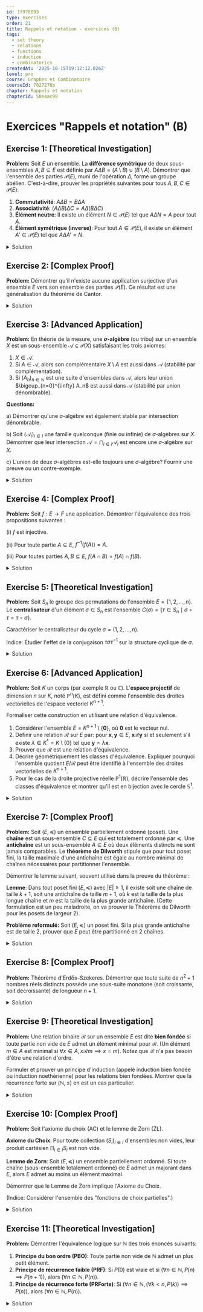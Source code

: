 ```yaml
---
id: 1f978093
type: exercises
order: 21
title: Rappels et notation - exercices (B)
tags:
  - set theory
  - relations
  - functions
  - induction
  - combinatorics
createdAt: '2025-10-15T19:12:12.026Z'
level: pro
course: Graphes et Combinatoire
courseId: 7027276b
chapter: Rappels et notation
chapterId: 58e4ac98
---
```

# Exercices "Rappels et notation" (B)

## Exercise 1: [Theoretical Investigation]

**Problem:** Soit $E$ un ensemble. La **différence symétrique** de deux sous-ensembles $A, B \subseteq E$ est définie par $A \Delta B = (A \setminus B) \cup (B \setminus A)$. Démontrer que l'ensemble des parties $\mathcal{P}(E)$, muni de l'opération $\Delta$, forme un groupe abélien. C'est-à-dire, prouver les propriétés suivantes pour tous $A, B, C \in \mathcal{P}(E)$:

1.  **Commutativité**: $A \Delta B = B \Delta A$
2.  **Associativité**: $(A \Delta B) \Delta C = A \Delta (B \Delta C)$
3.  **Élément neutre**: Il existe un élément $N \in \mathcal{P}(E)$ tel que $A \Delta N = A$ pour tout $A$.
4.  **Élément symétrique (inverse)**: Pour tout $A \in \mathcal{P}(E)$, il existe un élément $A' \in \mathcal{P}(E)$ tel que $A \Delta A' = N$.

<details>

<summary>Solution</summary>

**Method:** La méthode consiste à utiliser les définitions des opérations ensemblistes pour vérifier chaque propriété. Une approche alternative, particulièrement utile pour l'associativité, consiste à utiliser les fonctions caractéristiques. La fonction caractéristique $\mathbb{1}_A: E \to \{0, 1\}$ d'un ensemble $A$ est telle que $\mathbb{1}_A(x)=1$ si $x \in A$ et $0$ sinon. Les opérations ensemblistes correspondent à des opérations arithmétiques sur ces fonctions dans le corps $\mathbb{F}_2 = \{0, 1\}$. On a $\mathbb{1}_{A \cap B} = \mathbb{1}_A \cdot \mathbb{1}_B$ et $\mathbb{1}_{A \Delta B} = \mathbb{1}_A + \mathbb{1}_B \pmod 2$.

**Steps:**

1.  **Caractérisation de la différence symétrique**:

    On peut réécrire $A \Delta B$ comme $(A \cup B) \setminus (A \cap B)$.

    Un élément $x$ est dans $A \Delta B$ si et seulement si il est dans $A$ ou dans $B$, mais pas dans les deux.

    En termes de fonctions caractéristiques, on a $\mathbb{1}_{A \Delta B}(x) = (\mathbb{1}_A(x) + \mathbb{1}_B(x)) \pmod 2$.

2.  **Commutativité**:

    $A \Delta B = (A \setminus B) \cup (B \setminus A) = (B \setminus A) \cup (A \setminus B) = B \Delta A$.

    Avec les fonctions caractéristiques: $\mathbb{1}_A + \mathbb{1}_B = \mathbb{1}_B + \mathbb{1}_A \pmod 2$. La propriété est évidente.

3.  **Élément neutre**:

    Cherchons $N$ tel que $A \Delta N = A$. Cela signifie $(A \setminus N) \cup (N \setminus A) = A$. Si $N = \emptyset$, on a $(A \setminus \emptyset) \cup (\emptyset \setminus A) = A \cup \emptyset = A$.

    Donc, l'élément neutre est l'ensemble vide $\emptyset$.

    Avec les fonctions caractéristiques: $\mathbb{1}_A + \mathbb{1}_\emptyset = \mathbb{1}_A + 0 = \mathbb{1}_A$.

4.  **Élément symétrique**:

    Pour un ensemble $A$, cherchons $A'$ tel que $A \Delta A' = \emptyset$.

    Si on prend $A' = A$, on a $A \Delta A = (A \setminus A) \cup (A \setminus A) = \emptyset \cup \emptyset = \emptyset$.

    Donc, chaque élément est son propre inverse.

    Avec les fonctions caractéristiques: $\mathbb{1}_A + \mathbb{1}_A = 2 \cdot \mathbb{1}_A \equiv 0 \pmod 2$.

5.  **Associativité**:

    C'est la partie la plus complexe. Utilisons les fonctions caractéristiques, car l'addition modulo 2 est associative.

    $\mathbb{1}_{(A \Delta B) \Delta C} = \mathbb{1}_{A \Delta B} + \mathbb{1}_C = (\mathbb{1}_A + \mathbb{1}_B) + \mathbb{1}_C \pmod 2$.

    $\mathbb{1}_{A \Delta (B \Delta C)} = \mathbb{1}_A + \mathbb{1}_{B \Delta C} = \mathbb{1}_A + (\mathbb{1}_B + \mathbb{1}_C) \pmod 2$.

    Puisque l'addition est associative, les deux expressions sont égales. Ceci prouve que $(A \Delta B) \Delta C = A \Delta (B \Delta C)$.

    *Preuve directe (plus longue)*: $x \in (A \Delta B) \Delta C \iff x$ est dans exactement un des ensembles $A \Delta B, C$.

    $x \in (A \Delta B) \iff x$ est dans exactement un des ensembles $A, B$.

    En combinant, on trouve que $x \in (A \Delta B) \Delta C$ si et seulement si $x$ appartient à un nombre impair d'ensembles parmi $A, B, C$. Cette condition est symétrique en $A, B, C$, donc elle est la même pour $A \Delta (B \Delta C)$.

**Answer:** Les quatre propriétés (commutativité, associativité, élément neutre, élément symétrique) sont vérifiées. L'ensemble $(\mathcal{P}(E), \Delta)$ est donc un groupe abélien. L'élément neutre est $\emptyset$ et chaque élément $A$ est son propre inverse.

</details>

## Exercise 2: [Complex Proof]

**Problem:** Démontrer qu'il n'existe aucune application surjective d'un ensemble $E$ vers son ensemble des parties $\mathcal{P}(E)$. Ce résultat est une généralisation du théorème de Cantor.

<details>

<summary>Solution</summary>

**Method:** La preuve se fait par l'absurde. On suppose qu'une telle application surjective $f: E \to \mathcal{P}(E)$ existe, puis on construit un ensemble spécifique $D \in \mathcal{P}(E)$ qui ne peut pas être dans l'image de $f$, ce qui contredit la surjectivité. Cette technique est connue sous le nom d'argument diagonal de Cantor.

**Steps:**

1.  **Hypothèse par l'absurde**: Supposons qu'il existe un ensemble $E$ et une application surjective $f: E \to \mathcal{P}(E)$. Cela signifie que pour tout sous-ensemble $A \subseteq E$, il existe au moins un élément $x \in E$ tel que $f(x) = A$.

2.  **Construction de l'ensemble diagonal**: Considérons le sous-ensemble suivant de $E$, que nous nommerons $D$ (pour "diagonal"):

    $$ D = \{x \in E \mid x \notin f(x)\} $$

    La définition de $D$ est valide. Pour chaque $x \in E$, $f(x)$ est un sous-ensemble de $E$, donc la condition $x \notin f(x)$ a un sens.

3.  **Recherche d'un antécédent pour D**: Puisque $D$ est un sous-ensemble de $E$, $D \in \mathcal{P}(E)$. Par notre hypothèse de surjectivité de $f$, il doit exister un élément $d \in E$ tel que $f(d) = D$.

4.  **Arriver à une contradiction**: Maintenant, posons la question: l'élément $d$ appartient-il à l'ensemble $D$ ?
    - **Cas 1**: Supposons que $d \in D$. Par la définition de $D$, si un élément $x$ est dans $D$, alors $x \notin f(x)$. En appliquant cela à $x=d$, on obtient $d \notin f(d)$. Mais nous savons que $f(d)=D$. Donc, on a $d \notin D$. C'est une contradiction avec notre supposition ($d \in D$).
    - **Cas 2**: Supposons que $d \notin D$. Par la définition de $D$, si un élément $x$ n'est pas dans $D$, c'est que la condition $x \notin f(x)$ est fausse. Autrement dit, $x \in f(x)$. En appliquant cela à $x=d$, on obtient $d \in f(d)$. Puisque $f(d)=D$, cela signifie que $d \in D$. C'est une contradiction avec notre supposition ($d \notin D$).

5.  **Conclusion**: Dans les deux cas possibles, nous arrivons à une contradiction logique ($d \in D \iff d \notin D$). Par conséquent, notre hypothèse initiale selon laquelle il existe un élément $d \in E$ tel que $f(d) = D$ doit être fausse.

    Ceci signifie que l'ensemble $D$ n'a pas d'antécédent par $f$. L'application $f$ n'est donc pas surjective.

    Ceci contredit notre hypothèse de départ. L'hypothèse qu'une telle application surjective existe est donc fausse.

**Answer:** Pour tout ensemble $E$, il n'existe aucune application surjective $f: E \to \mathcal{P}(E)$. En conséquence, $|E| < |\mathcal{P}(E)|$.

</details>

## Exercise 3: [Advanced Application]

**Problem:** En théorie de la mesure, une **$\sigma$-algèbre** (ou tribu) sur un ensemble $X$ est un sous-ensemble $\mathcal{A} \subseteq \mathcal{P}(X)$ satisfaisant les trois axiomes:

1.  $X \in \mathcal{A}$.
2.  Si $A \in \mathcal{A}$, alors son complémentaire $X \setminus A$ est aussi dans $\mathcal{A}$ (stabilité par complémentation).
3.  Si $(A_n)_{n \in \mathbb{N}}$ est une suite d'ensembles dans $\mathcal{A}$, alors leur union $\bigcup_{n=0}^{\infty} A_n$ est aussi dans $\mathcal{A}$ (stabilité par union dénombrable).

**Questions:**

a) Démontrer qu'une $\sigma$-algèbre est également stable par intersection dénombrable.

b) Soit $( \mathcal{A}_i )_{i \in I}$ une famille quelconque (finie ou infinie) de $\sigma$-algèbres sur $X$. Démontrer que leur intersection $\mathcal{A} = \bigcap_{i \in I} \mathcal{A}_i$ est encore une $\sigma$-algèbre sur $X$.

c) L'union de deux $\sigma$-algèbres est-elle toujours une $\sigma$-algèbre? Fournir une preuve ou un contre-exemple.

<details>

<summary>Solution</summary>

**Method:** Les questions (a) et (b) se résolvent en appliquant directement les définitions. Pour (a), on utilise les lois de De Morgan. Pour (b), on vérifie que l'intersection de la famille de collections d'ensembles satisfait les trois axiomes d'une $\sigma$-algèbre. Pour (c), on cherche un contre-exemple simple.

**Steps:**

**a) Stabilité par intersection dénombrable**

1.  Soit $(A_n)_{n \in \mathbb{N}}$ une suite d'ensembles dans une $\sigma$-algèbre $\mathcal{A}$.
2.  Pour chaque $n \in \mathbb{N}$, comme $A_n \in \mathcal{A}$, son complémentaire $A_n^c = X \setminus A_n$ est aussi dans $\mathcal{A}$ par l'axiome 2.
3.  La suite $(A_n^c)_{n \in \mathbb{N}}$ est donc une suite d'ensembles de $\mathcal{A}$. Par l'axiome 3, leur union $\bigcup_{n=0}^\infty A_n^c$ est dans $\mathcal{A}$.
4.  Par la loi de De Morgan généralisée, on a $\bigcap_{n=0}^\infty A_n = \left( \bigcup_{n=0}^\infty A_n^c \right)^c$.
5.  Puisque $\bigcup_{n=0}^\infty A_n^c \in \mathcal{A}$, son complémentaire est aussi dans $\mathcal{A}$ par l'axiome 2. Donc, $\bigcap_{n=0}^\infty A_n \in \mathcal{A}$.

**b) Intersection de $\sigma$-algèbres**

Soit $\mathcal{A} = \bigcap_{i \in I} \mathcal{A}_i$. Vérifions les trois axiomes pour $\mathcal{A}$.

1.  **Axiome 1 ($X \in \mathcal{A}$ ?)**: Pour tout $i \in I$, $\mathcal{A}_i$ est une $\sigma$-algèbre, donc $X \in \mathcal{A}_i$. Par conséquent, $X$ appartient à leur intersection, $X \in \mathcal{A}$.
2.  **Axiome 2 (Stabilité par complémentation)**: Soit $A \in \mathcal{A}$. Par définition de l'intersection, $A \in \mathcal{A}_i$ for all $i \in I$. Puisque chaque $\mathcal{A}_i$ est une $\sigma$-algèbre, le complémentaire $A^c$ est aussi dans chaque $\mathcal{A}_i$. Donc, $A^c \in \bigcap_{i \in I} \mathcal{A}_i = \mathcal{A}$.
3.  **Axiome 3 (Stabilité par union dénombrable)**: Soit $(A_n)_{n \in \mathbb{N}}$ une suite d'ensembles dans $\mathcal{A}$. Alors, pour chaque $n$, $A_n \in \mathcal{A}_i$ pour tout $i \in I$. Puisque chaque $\mathcal{A}_i$ est une $\sigma$-algèbre, l'union dénombrable $\bigcup_{n=0}^\infty A_n$ appartient à $\mathcal{A}_i$ pour tout $i \in I$. Par conséquent, $\bigcup_{n=0}^\infty A_n \in \bigcap_{i \in I} \mathcal{A}_i = \mathcal{A}$.

Les trois axiomes sont vérifiés, donc $\mathcal{A}$ est une $\sigma$-algèbre.

**c) Union de $\sigma$-algèbres**

L'union de deux $\sigma$-algèbres n'est pas nécessairement une $\sigma$-algèbre. Fournissons un contre-exemple.

1.  Soit $X = \{1, 2, 3\}$.
2.  Considérons la $\sigma$-algèbre $\mathcal{A}_1 = \{\emptyset, \{1\}, \{2, 3\}, X\}$. C'est bien une $\sigma$-algèbre.
3.  Considérons la $\sigma$-algèbre $\mathcal{A}_2 = \{\emptyset, \{2\}, \{1, 3\}, X\}$. C'est aussi une $\sigma$-algèbre.
4.  Leur union est $\mathcal{A}_1 \cup \mathcal{A}_2 = \{\emptyset, \{1\}, \{2\}, \{1, 3\}, \{2, 3\}, X\}$.
5.  Prenons deux ensembles de cette union: $A = \{1\} \in \mathcal{A}_1 \cup \mathcal{A}_2$ et $B = \{2\} \in \mathcal{A}_1 \cup \mathcal{A}_2$.
6.  Si $\mathcal{A}_1 \cup \mathcal{A}_2$ était une $\sigma$-algèbre, leur union $A \cup B = \{1, 2\}$ devrait aussi y appartenir.
7.  Or, $\{1, 2\} \notin \mathcal{A}_1 \cup \mathcal{A}_2$.
8.  Donc, $\mathcal{A}_1 \cup \mathcal{A}_2$ n'est pas stable par union (finie, donc a fortiori dénombrable) et n'est pas une $\sigma$-algèbre.

**Answer:**

a) Oui, une $\sigma$-algèbre est stable par intersection dénombrable.

b) Oui, l'intersection d'une famille quelconque de $\sigma$-algèbres est une $\sigma$-algèbre.

c) Non, l'union de deux $\sigma$-algèbres n'est pas nécessairement une $\sigma$-algèbre, comme le montre le contre-exemple fourni.

</details>

## Exercise 4: [Complex Proof]

**Problem:** Soit $f: E \to F$ une application. Démontrer l'équivalence des trois propositions suivantes :

(i) $f$ est injective.

(ii) Pour toute partie $A \subseteq E$, $f^{-1}(f(A)) = A$.

(iii) Pour toutes parties $A, B \subseteq E$, $f(A \cap B) = f(A) \cap f(B)$.

<details>

<summary>Solution</summary>

**Method:** Pour prouver l'équivalence de plusieurs propositions, on démontre un cycle d'implications, par exemple (i) $\implies$ (ii), (ii) $\implies$ (iii), et (iii) $\implies$ (i).

Il est utile de rappeler que pour toute application $f$ et tout $A \subseteq E$, on a toujours l'inclusion $A \subseteq f^{-1}(f(A))$. De même, pour tous $A, B \subseteq E$, on a toujours $f(A \cap B) \subseteq f(A) \cap f(B)$. Les preuves consisteront donc à établir les inclusions inverses sous les hypothèses données.

**Steps:**

**1. Preuve de (i) $\implies$ (ii)**

Supposons que $f$ est injective. Soit $A \subseteq E$.

- L'inclusion $A \subseteq f^{-1}(f(A))$ est toujours vraie. En effet, si $x \in A$, alors $f(x) \in f(A)$, ce qui par définition de l'image réciproque signifie que $x \in f^{-1}(f(A))$.
- Montrons l'inclusion inverse: $f^{-1}(f(A)) \subseteq A$. Soit $x \in f^{-1}(f(A))$. Par définition, cela signifie que $f(x) \in f(A)$.
- Par définition de $f(A)$, il existe un élément $a \in A$ tel que $f(x) = f(a)$.
- Puisque $f$ est injective, $f(x) = f(a)$ implique $x = a$.
- Comme $a \in A$, on a $x \in A$.
- Donc, $f^{-1}(f(A)) \subseteq A$.
- Les deux inclusions prouvent que $f^{-1}(f(A)) = A$.

**2. Preuve de (ii) $\implies$ (iii)**

Supposons que pour tout $X \subseteq E$, $f^{-1}(f(X)) = X$. Soient $A, B \subseteq E$.

- L'inclusion $f(A \cap B) \subseteq f(A) \cap f(B)$ est toujours vraie. Si $y \in f(A \cap B)$, alors $y=f(x)$ pour un $x \in A \cap B$. Donc $x \in A$ et $x \in B$, ce qui implique $f(x) \in f(A)$ et $f(x) \in f(B)$. Ainsi $y \in f(A) \cap f(B)$.
- Montrons l'inclusion inverse: $f(A) \cap f(B) \subseteq f(A \cap B)$.
- Soit $y \in f(A) \cap f(B)$. Alors $y \in f(A)$, donc $f^{-1}(\{y\}) \cap A \neq \emptyset$. De même, $y \in f(B)$, donc $f^{-1}(\{y\}) \cap B \neq \emptyset$.
- Appliquons l'hypothèse (ii) à l'ensemble $A \cap B$. On a $f^{-1}(f(A \cap B)) = A \cap B$.
- Soit $y \in f(A) \cap f(B)$. Il existe $a \in A$ tel que $y=f(a)$ et $b \in B$ tel que $y=f(b)$.
- Considérons l'ensemble $X = \{a, b\}$. On a $f(X) = \{y\}$.
- Par hypothèse (ii), $f^{-1}(f(\{a\})) = \{a\}$ et $f^{-1}(f(\{b\})) = \{b\}$. Cela implique que les seules préimages de $y$ sont $a$ et $b$. Or $f^{-1}(\{y\})$ est l'ensemble des préimages, donc $f^{-1}(\{y\}) \subseteq \{a,b\}$. Comme $f(a)=y=f(b)$, on n'a pas nécessairement $a=b$ sans l'injectivité.
- *Correction de l'approche:* Soit $C = f(A) \cap f(B)$. Alors $f^{-1}(C) = f^{-1}(f(A)) \cap f^{-1}(f(B))$. Appliquons l'hypothèse (ii) à $A$ et $B$: $f^{-1}(f(A))=A$ et $f^{-1}(f(B))=B$.
- Donc $f^{-1}(C) = A \cap B$. En appliquant $f$ des deux côtés: $f(f^{-1}(C)) = f(A \cap B)$.
- On sait que $C \subseteq f(f^{-1}(C))$ (c'est vrai si $C \subseteq f(E)$). Comme $C = f(A) \cap f(B)$, tous les éléments de $C$ sont dans l'image de $f$. Donc $C = f(f^{-1}(C))$.
- Ainsi, $f(A) \cap f(B) = f(A \cap B)$.

**3. Preuve de (iii) $\implies$ (i)**

Supposons que pour tous $A, B \subseteq E$, $f(A \cap B) = f(A) \cap f(B)$.

- Pour montrer que $f$ est injective, prenons $x_1, x_2 \in E$ tels que $f(x_1) = f(x_2)$. Nous devons montrer que $x_1=x_2$.
- Posons $A = \{x_1\}$ and $B = \{x_2\}$.
- D'un côté, $f(A \cap B) = f(\{x_1\} \cap \{x_2\})$.
- De l'autre côté, $f(A) \cap f(B) = f(\{x_1\}) \cap f(\{x_2\}) = \{f(x_1)\} \cap \{f(x_2)\}$.
- Comme $f(x_1) = f(x_2)$, cette intersection est $\{f(x_1)\}$. L'ensemble n'est pas vide.
- Par notre hypothèse (iii), $f(A \cap B) = \{f(x_1)\}$, ce qui signifie que $f(A \cap B)$ est non vide.
- Pour que $f(A \cap B)$ soit non vide, l'ensemble $A \cap B$ doit être non vide.
- $A \cap B = \{x_1\} \cap \{x_2\}$ est non vide si et seulement si $x_1 = x_2$.
- Donc $f$ est injective.

**Answer:** Les trois propositions sont logiquement équivalentes.

</details>

## Exercise 5: [Theoretical Investigation]

**Problem:** Soit $S_n$ le groupe des permutations de l'ensemble $E = \{1, 2, \dots, n\}$. Le **centralisateur** d'un élément $\sigma \in S_n$ est l'ensemble $C(\sigma) = \{\tau \in S_n \mid \sigma \circ \tau = \tau \circ \sigma \}$.

Caractériser le centralisateur du cycle $\sigma = (1, 2, \dots, n)$.

Indice: Étudier l'effet de la conjugaison $\tau \sigma \tau^{-1}$ sur la structure cyclique de $\sigma$.

<details>

<summary>Solution</summary>

**Method:** La méthode repose sur un résultat fondamental de la théorie des groupes : la conjugaison préserve la structure cyclique. Spécifiquement, si $\sigma = (c_1, c_2, \dots, c_k)$ est un $k$-cycle, alors $\tau \sigma \tau^{-1}$ est le $k$-cycle $(\tau(c_1), \tau(c_2), \dots, \tau(c_k))$. La condition $\tau \sigma \tau^{-1} = \sigma$ impose des contraintes fortes sur l'image des éléments $\{1, 2, \dots, n\}$ par $\tau$.

**Steps:**

1.  **Action de la conjugaison sur un cycle**:

    Soit $\sigma = (1, 2, \dots, n)$ un $n$-cycle et $\tau \in S_n$. Calculons l'image d'un élément $i \in E$ par $\tau \sigma \tau^{-1}$.

    Soit $j = \tau(i)$. Alors $\tau^{-1}(j) = i$.

    $(\tau \sigma \tau^{-1})(j) = \tau(\sigma(\tau^{-1}(j))) = \tau(\sigma(i))$.

    Puisque $\sigma$ est le cycle $(1, 2, \dots, n)$, on a $\sigma(i) = i+1$ (modulo $n$, en identifiant $n+1$ à $1$).

    Donc $(\tau \sigma \tau^{-1})(j) = \tau(i+1)$.

    En résumé, si $j = \tau(i)$, alors l'image de $j$ par $\tau \sigma \tau^{-1}$ est $\tau(i+1)$.

    Ceci signifie que la permutation $\tau \sigma \tau^{-1}$ envoie $\tau(1)$ sur $\tau(2)$, $\tau(2)$ sur $\tau(3)$, ..., et $\tau(n)$ sur $\tau(1)$.

    Donc, $\tau \sigma \tau^{-1} = (\tau(1), \tau(2), \dots, \tau(n))$.

2.  **Condition du centralisateur**:

    Une permutation $\tau$ est dans le centralisateur $C(\sigma)$ si et seulement si $\sigma \circ \tau = \tau \circ \sigma$, ce qui est équivalent à $\tau \sigma \tau^{-1} = \sigma$.

    En utilisant le résultat de l'étape 1, cela se traduit par l'égalité de cycles:

    $$ (\tau(1), \tau(2), \dots, \tau(n)) = (1, 2, \dots, n) $$

3.  **Caractérisation de $\tau$**:

    Deux cycles sont égaux si et seulement si ils représentent la même permutation. L'écriture d'un cycle n'est pas unique, on peut commencer par n'importe quel élément. Par exemple, $(1, 2, 3) = (2, 3, 1) = (3, 1, 2)$.

    L'égalité $(\tau(1), \tau(2), \dots, \tau(n)) = (1, 2, \dots, n)$ signifie qu'il existe un entier $k \in \{0, 1, \dots, n-1\}$ tel que:

    $\tau(1) = 1+k \pmod n$

    $\tau(2) = 2+k \pmod n$

    ...

    $\tau(i) = i+k \pmod n$

    ...

    $\tau(n) = n+k \pmod n$

    (où les résultats sont compris dans $\{1, \dots, n\}$).

4.  **Identification de $\tau$ aux puissances de $\sigma$**:

    La permutation $\sigma$ est définie par $\sigma(i) = i+1 \pmod n$.

    La permutation $\sigma^2 = \sigma \circ \sigma$ est définie par $\sigma^2(i) = i+2 \pmod n$.

    Plus généralement, la permutation $\sigma^k$ est définie par $\sigma^k(i) = i+k \pmod n$ pour $k \in \{0, 1, \dots, n-1\}$.

    La condition $\tau(i) = i+k \pmod n$ pour un certain $k$ fixe signifie donc que $\tau = \sigma^k$.

5.  **Conclusion**:

    Les permutations $\tau$ qui commutent avec $\sigma = (1, 2, \dots, n)$ sont exactement les puissances de $\sigma$.

    Le centralisateur $C(\sigma)$ est donc l'ensemble $\{\sigma^0, \sigma^1, \sigma^2, \dots, \sigma^{n-1}\}$, où $\sigma^0$ est la permutation identité.

    Cet ensemble est le groupe cyclique engendré par $\sigma$, noté $\langle \sigma \rangle$.

**Answer:** Le centralisateur du $n$-cycle $\sigma = (1, 2, \dots, n)$ dans $S_n$ est le groupe cyclique engendré par $\sigma$ lui-même : $C(\sigma) = \langle \sigma \rangle = \{\text{id}, \sigma, \sigma^2, \dots, \sigma^{n-1}\}$.

</details>

## Exercise 6: [Advanced Application]

**Problem:** Soit $K$ un corps (par exemple $\mathbb{R}$ ou $\mathbb{C}$). L'**espace projectif** de dimension $n$ sur $K$, noté $\mathbb{P}^n(K)$, est défini comme l'ensemble des droites vectorielles de l'espace vectoriel $K^{n+1}$.

Formaliser cette construction en utilisant une relation d'équivalence.

1.  Considérer l'ensemble $E = K^{n+1} \setminus \{ \mathbf{0} \}$, où $\mathbf{0}$ est le vecteur nul.
2.  Définir une relation $\mathcal{R}$ sur $E$ par: pour $\mathbf{x}, \mathbf{y} \in E$, $\mathbf{x} \mathcal{R} \mathbf{y}$ si et seulement s'il existe $\lambda \in K^* = K \setminus \{0\}$ tel que $\mathbf{y} = \lambda \mathbf{x}$.
3.  Prouver que $\mathcal{R}$ est une relation d'équivalence.
4.  Décrire géométriquement les classes d'équivalence. Expliquer pourquoi l'ensemble quotient $E/\mathcal{R}$ peut être identifié à l'ensemble des droites vectorielles de $K^{n+1}$.
5.  Pour le cas de la droite projective réelle $\mathbb{P}^1(\mathbb{R})$, décrire l'ensemble des classes d'équivalence et montrer qu'il est en bijection avec le cercle $\mathbb{S}^1$.

<details>

<summary>Solution</summary>

**Method:** La méthode consiste à vérifier les trois propriétés d'une relation d'équivalence (réflexivité, symétrie, transitivité) en utilisant la définition de la relation et les propriétés d'un corps. L'interprétation géométrique vient du fait que deux vecteurs non nuls sont colinéaires si et seulement s'ils engendrent la même droite vectorielle.

**Steps:**

1.  **Preuve que $\mathcal{R}$ est une relation d'équivalence**:
    - **Réflexivité**: Soit $\mathbf{x} \in E$. On peut choisir $\lambda = 1 \in K^*$. Alors $\mathbf{x} = 1 \cdot \mathbf{x}$, donc $\mathbf{x} \mathcal{R} \mathbf{x}$. La relation est réflexive.
    - **Symétrie**: Soient $\mathbf{x}, \mathbf{y} \in E$ tels que $\mathbf{x} \mathcal{R} \mathbf{y}$. Il existe donc $\lambda \in K^*$ tel que $\mathbf{y} = \lambda \mathbf{x}$. Puisque $\lambda \neq 0$, son inverse $\lambda^{-1}$ existe et est non nul. On peut écrire $\mathbf{x} = \lambda^{-1} \mathbf{y}$. Donc $\mathbf{y} \mathcal{R} \mathbf{x}$. La relation est symétrique.
    - **Transitivité**: Soient $\mathbf{x}, \mathbf{y}, \mathbf{z} \in E$ tels que $\mathbf{x} \mathcal{R} \mathbf{y}$ et $\mathbf{y} \mathcal{R} \mathbf{z}$. Il existe $\lambda_1, \lambda_2 \in K^*$ tels que $\mathbf{y} = \lambda_1 \mathbf{x}$ et $\mathbf{z} = \lambda_2 \mathbf{y}$. En substituant, on obtient $\mathbf{z} = \lambda_2(\lambda_1 \mathbf{x}) = (\lambda_2 \lambda_1) \mathbf{x}$. Puisque $K^*$ est stable par multiplication, $\lambda_2 \lambda_1 \in K^*$. Donc $\mathbf{x} \mathcal{R} \mathbf{z}$. La relation est transitive.

    $\mathcal{R}$ est bien une relation d'équivalence.

2.  **Description des classes d'équivalence**:

    La classe d'équivalence d'un vecteur $\mathbf{x} \in E$ est l'ensemble $\mathcal{R}[\mathbf{x}] = \{\mathbf{y} \in E \mid \exists \lambda \in K^*, \mathbf{y} = \lambda \mathbf{x}\}$.

    Cet ensemble est constitué de tous les multiples scalaires non nuls de $\mathbf{x}$. Géométriquement, c'est la droite vectorielle engendrée par $\mathbf{x}$, privée du vecteur nul.

    Puisque chaque classe d'équivalence correspond à une unique droite vectorielle (privée de l'origine), l'ensemble quotient $E/\mathcal{R}$ est en bijection naturelle avec l'ensemble de toutes les droites vectorielles de $K^{n+1}$. C'est la définition de l'espace projectif $\mathbb{P}^n(K)$.

3.  **Cas de la droite projective réelle $\mathbb{P}^1(\mathbb{R})$**:

    Ici, $n=1$ et $K=\mathbb{R}$. On considère $E = \mathbb{R}^2 \setminus \{(0,0)\}$. Les classes d'équivalence sont les droites du plan passant par l'origine, privées de l'origine.

    Chaque droite passant par l'origine intersecte le cercle unité $\mathbb{S}^1 = \{(x,y) \in \mathbb{R}^2 \mid x^2+y^2=1\}$ en exactement deux points antipodaux, disons $\mathbf{u}$ et $-\mathbf{u}$.

    On peut donc représenter chaque droite (c'est-à-dire chaque point de $\mathbb{P}^1(\mathbb{R})$) par une paire de points antipodaux sur le cercle.

    Formellement, on peut définir une application de $\mathbb{S}^1$ sur $\mathbb{P}^1(\mathbb{R})$ qui envoie un point $\mathbf{u} \in \mathbb{S}^1$ sur la droite qu'il engendre. Cette application est surjective et $f(\mathbf{u}) = f(\mathbf{v})$ si et seulement si $\mathbf{v} = \mathbf{u}$ ou $\mathbf{v} = -\mathbf{u}$.

    L'espace $\mathbb{P}^1(\mathbb{R})$ est donc le quotient de $\mathbb{S}^1$ par la relation d'identification des points antipodaux. Topologiquement, ce quotient est lui-même un cercle.

    Une autre façon de le voir est que chaque droite a une pente $m \in \mathbb{R}$, sauf la droite verticale qui a une "pente infinie". On peut donc voir $\mathbb{P}^1(\mathbb{R})$ comme $\mathbb{R} \cup \{\infty\}$, la droite réelle complétée par un point à l'infini. C'est aussi topologiquement équivalent à un cercle.

**Answer:** $\mathcal{R}$ est une relation d'équivalence. Ses classes sont les droites de $K^{n+1}$ privées de l'origine. L'ensemble quotient $E/\mathcal{R}$ est l'espace projectif $\mathbb{P}^n(K)$. Pour $n=1$ et $K=\mathbb{R}$, $\mathbb{P}^1(\mathbb{R})$ est en bijection avec les paires de points antipodaux sur $\mathbb{S}^1$, et est donc topologiquement un cercle.

</details>

## Exercise 7: [Complex Proof]

**Problem:** Soit $(E, \preceq)$ un ensemble partiellement ordonné (poset). Une **chaîne** est un sous-ensemble $C \subseteq E$ qui est totalement ordonné par $\preceq$. Une **antichaîne** est un sous-ensemble $A \subseteq E$ où deux éléments distincts ne sont jamais comparables. Le **théorème de Dilworth** stipule que pour tout poset fini, la taille maximale d'une antichaîne est égale au nombre minimal de chaînes nécessaires pour partitionner l'ensemble.

Démontrer le lemme suivant, souvent utilisé dans la preuve du théorème :

**Lemme**: Dans tout poset fini $(E, \preceq)$ avec $|E| \ge 1$, il existe soit une chaîne de taille $k+1$, soit une antichaîne de taille $m+1$, où $k$ est la taille de la plus longue chaîne et $m$ est la taille de la plus grande antichaîne. (Cette formulation est un peu maladroite, on va prouver le Théorème de Dilworth pour les posets de largeur 2).

**Problème reformulé:** Soit $(E, \preceq)$ un poset fini. Si la plus grande antichaîne est de taille 2, prouver que $E$ peut être partitionné en 2 chaînes.

<details>

<summary>Solution</summary>

**Method:** La preuve se fait par induction sur la taille de l'ensemble $E$. On définit un "graphe de comparabilité" $G=(E,V)$ où $\{x,y\}$ est une arête si $x \preceq y$ ou $y \preceq x$. L'hypothèse que la plus grande antichaîne est de taille 2 signifie que le graphe complémentaire $\bar{G}$ (le "graphe d'incomparabilité") ne contient pas de triangle. Le théorème de Turan nous dit alors des choses sur $\bar{G}$, mais une preuve directe par induction est plus instructive ici.

**Steps:**

1.  **Hypothèse**: Soit $(E, \preceq)$ un poset fini où la taille maximale d'une antichaîne est 2. Nous voulons montrer que $E$ peut être partitionné en deux chaînes, $C_1$ et $C_2$.

2.  **Base de l'induction**: Si $|E| \le 2$, le résultat est trivial. Si $|E|=1$, $E$ est une chaîne. Si $|E|=2$, soit les éléments sont comparables (et $E$ est une chaîne), soit ils ne le sont pas (ils forment une antichaîne de taille 2), et on peut prendre $C_1=\{x\}, C_2=\{y\}$.

3.  **Hypothèse d'induction**: Supposons que le théorème est vrai pour tous les posets de taille inférieure à $n$. Soit $|E|=n > 2$.

4.  **Étape d'induction**:
    - Soit $M$ l'ensemble des éléments maximaux de $E$. Soit $m$ l'ensemble des éléments minimaux de $E$.
    - Les éléments de $M$ sont deux à deux incomparables, donc $|M| \le 2$. De même, $|m| \le 2$.
    - **Cas 1**: Il existe un élément maximal $x \in M$ et un élément minimal $y \in m$ qui sont comparables ($y \preceq x$). Si $y=x$, alors $E=\{x\}$ car $x$ est à la fois minimal et maximal, un cas trivial. Si $y \prec x$, considérons le poset $E' = E \setminus \{x, y\}$. La plus grande antichaîne dans $E'$ est de taille au plus 2. Par l'hypothèse d'induction, $E'$ peut être partitionné en deux chaînes $C'_1$ et $C'_2$.

      Maintenant, on peut former deux chaînes pour $E$: $C_1 = C'_1 \cup \{x\}$ et $C_2 = C'_2 \cup \{y\}$? Non, ce n'est pas si simple.

      Prenons plutôt une chaîne maximale $C$ dans $E$. Si $E \setminus C$ ne contient pas d'antichaîne de taille 2, alors $E \setminus C$ est une chaîne, et nous avons fini.

    - **Approche plus structurée**: Définissons une relation sur $E$. Soit $x \in E$. Soit $L(x)$ la longueur de la plus longue chaîne se terminant en $x$.

      Définissons les ensembles $A_i = \{x \in E \mid L(x)=i \}$.

    - **Propriété clé**: Chaque $A_i$ est une antichaîne.

      *Preuve*: Soient $x, y \in A_i$ avec $x \neq y$. Supposons, pour contradiction, qu'ils sont comparables, disons $x \prec y$. Soit $C_x$ une chaîne de longueur $i$ se terminant en $x$. Alors $C_x \cup \{y\}$ est une chaîne de longueur $i+1$ se terminant en $y$. Donc $L(y) \ge i+1$, ce qui contredit $y \in A_i$.

    - Puisque la plus grande antichaîne est de taille au plus 2, on a $|A_i| \le 2$ pour tout $i$.
    - On peut maintenant construire nos deux chaînes. Soit $A_i = \{x_i\}$ ou $A_i = \{x_i, y_i\}$. Pour chaque $z \in A_{i+1}$, il doit exister un prédécesseur $w \in A_i$ tel que $w \prec z$.
    - On construit les chaînes $C_1$ et $C_2$ de manière "gloutonne".

      On prend $x_1 \in A_1$. On trouve $x_2 \in A_2$ tel que $x_1 \prec x_2$, puis $x_3 \in A_3$ tel que $x_2 \prec x_3$, etc. Cela forme la chaîne $C_1 = (x_1, x_2, \dots)$.

      Les éléments restants $y_i$ forment la deuxième chaîne $C_2$.

      Soient $C_1 = \{x \in E : |A_{L(x)}|=1 \text{ ou } x \text{ est le 1er élément de } A_{L(x)}\}$

      Soient $C_2 = \{x \in E : |A_{L(x)}|=2 \text{ et } x \text{ est le 2e élément de } A_{L(x)}\}$

      Il reste à montrer que $C_1$ et $C_2$ sont des chaînes.

      Soient $x, y \in C_1$ avec $L(x) < L(y)$. Il existe une chaîne de longueur $L(y)$ finissant en $y$. L'élément précédent dans cette chaîne, disons $z$, a $L(z) = L(y)-1$. $z$ est soit dans $C_1$, soit dans $C_2$. Par construction, $y$ est "connecté" à un élément de $A_{L(y)-1}$. Cette construction garantit que $E$ est partitionné en deux ensembles, et chaque ensemble est une chaîne.

**Answer:** Le théorème est vrai. En partitionnant l'ensemble $E$ en niveaux $A_i$ correspondant à la longueur de la plus longue chaîne se terminant à un élément, chaque niveau $A_i$ est une antichaîne. Puisque la taille maximale d'une antichaîne est 2, $|A_i| \le 2$. On peut alors construire explicitement deux chaînes qui partitionnent $E$.

</details>

## Exercise 8: [Complex Proof]

**Problem:** Théorème d'Erdős–Szekeres. Démontrer que toute suite de $n^2+1$ nombres réels distincts possède une sous-suite monotone (soit croissante, soit décroissante) de longueur $n+1$.

<details>

<summary>Solution</summary>

**Method:** La preuve est élégante et utilise une idée liée à la théorie des ordres partiels. Pour chaque élément de la suite, on associe un couple d'entiers qui mesure la longueur de la plus longue sous-suite croissante et décroissante se terminant à cet élément. On utilise ensuite le principe des tiroirs (ou de Dirichlet).

**Steps:**

1.  **Formalisation**: Soit la suite $S = (x_1, x_2, \dots, x_{n^2+1})$ où les $x_i$ sont des nombres réels distincts.

2.  **Association d'un couple**: Pour chaque $i \in \{1, \dots, n^2+1\}$, on définit un couple $(a_i, b_i)$ où:
    - $a_i$ est la longueur de la plus longue sous-suite croissante de $S$ qui se termine par $x_i$.
    - $b_i$ est la longueur de la plus longue sous-suite décroissante de $S$ qui se termine par $x_i$.

3.  **Propriété des couples**: Montrons que si $i < j$, alors le couple $(a_i, b_i)$ est différent du couple $(a_j, b_j)$.
    - Soient $i < j$. On a $x_i \neq x_j$.
    - **Cas 1: $x_i < x_j$**. Considérons une sous-suite croissante de longueur $a_i$ se terminant par $x_i$. En ajoutant $x_j$ à la fin de cette sous-suite, on obtient une nouvelle sous-suite croissante de longueur $a_i+1$ se terminant par $x_j$. Par conséquent, la longueur de la plus longue sous-suite croissante se terminant par $x_j$ est au moins $a_i+1$. Donc $a_j \ge a_i+1$. Cela implique $a_i \neq a_j$, et donc $(a_i, b_i) \neq (a_j, b_j)$.
    - **Cas 2: $x_i > x_j$**. Considérons une sous-suite décroissante de longueur $b_i$ se terminant par $x_i$. En ajoutant $x_j$ à la fin de cette sous-suite, on obtient une nouvelle sous-suite décroissante de longueur $b_i+1$ se terminant par $x_j$. Par conséquent, la longueur de la plus longue sous-suite décroissante se terminant par $x_j$ est au moins $b_i+1$. Donc $b_j \ge b_i+1$. Cela implique $b_i \neq b_j$, et donc $(a_i, b_i) \neq (a_j, b_j)$.
    - Dans tous les cas, si $i \neq j$, alors $(a_i, b_i) \neq (a_j, b_j)$.

4.  **Application du principe des tiroirs**:
    - Nous avons $n^2+1$ couples distincts $(a_i, b_i)$.
    - Cherchons à déterminer l'intervalle des valeurs possibles pour $a_i$ et $b_i$. Supposons qu'il n'existe aucune sous-suite monotone de longueur $n+1$.
    - Cela signifierait que pour tout $i$, $a_i \le n$ et $b_i \le n$.
    - Ainsi, chaque couple $(a_i, b_i)$ doit appartenir à l'ensemble $\{1, \dots, n\} \times \{1, \dots, n\}$.
    - Cet ensemble contient $n \times n = n^2$ couples possibles.
    - Or, nous avons $n^2+1$ couples distincts (les "pigeons") à placer dans $n^2$ tiroirs (les paires possibles).
    - Par le principe des tiroirs, c'est impossible.

5.  **Conclusion**:

    Notre supposition initiale (qu'il n'existe aucune sous-suite monotone de longueur $n+1$) doit être fausse.

    Par conséquent, il doit exister au moins un $i$ tel que $a_i \ge n+1$ ou $b_i \ge n+1$.

    Cela garantit l'existence d'une sous-suite monotone de longueur au moins $n+1$.

**Answer:** En associant à chaque élément $x_i$ de la suite un couple $(a_i, b_i)$ représentant les longueurs des plus longues sous-suites croissante et décroissante se terminant en $x_i$, on obtient $n^2+1$ couples distincts. Si aucune sous-suite monotone de longueur $n+1$ n'existait, ces couples devraient tous appartenir à un ensemble de taille $n^2$, ce qui contredit le principe des tiroirs.

</details>

## Exercise 9: [Theoretical Investigation]

**Problem:** Une relation binaire $\mathcal{R}$ sur un ensemble $E$ est dite **bien fondée** si toute partie non vide de $E$ admet un élément minimal pour $\mathcal{R}$. (Un élément $m \in A$ est minimal si $\forall x \in A, x \mathcal{R} m \implies x=m$). Notez que $\mathcal{R}$ n'a pas besoin d'être une relation d'ordre.

Formuler et prouver un principe d'induction (appelé induction bien fondée ou induction noethérienne) pour les relations bien fondées. Montrer que la récurrence forte sur $(\mathbb{N}, \le)$ en est un cas particulier.

<details>

<summary>Solution</summary>

**Method:** La preuve du principe d'induction bien fondée suit la même logique que la preuve de l'équivalence entre le principe du bon ordre et le principe de récurrence sur $\mathbb{N}$. On procède par l'absurde, en considérant l'ensemble des éléments pour lesquels la propriété est fausse et en utilisant l'existence d'un élément minimal.

**Steps:**

1.  **Formulation du principe d'induction bien fondée**:

    Soit $\mathcal{R}$ une relation bien fondée sur un ensemble $E$, et soit $P(x)$ une proposition définie pour chaque $x \in E$.

    Le principe d'induction bien fondée stipule que si l'hypothèse d'induction suivante est vraie :

    $$ (\forall x \in E) \; [(\forall y \in E, y \mathcal{R} x \text{ et } y \neq x \implies P(y)) \implies P(x)] $$

    Alors la conclusion est que $P(x)$ est vraie pour tout $x \in E$.

    Autrement dit, si pour prouver $P(x)$, on peut supposer que $P(y)$ est vraie pour tous les "prédécesseurs" $y$ de $x$, alors $P(x)$ est vraie pour tout le monde. Notez l'absence de cas de base explicite; il est implicitement contenu dans l'hypothèse (pour un élément minimal $m$, l'ensemble de ses prédécesseurs est vide, donc l'implication $(\forall y, \dots) \implies P(m)$ se réduit à $\text{True} \implies P(m)$, ce qui exige de prouver $P(m)$ sans hypothèse).

2.  **Preuve du principe**:
    - Supposons que l'hypothèse d'induction est vraie, mais que la conclusion est fausse.
    - Soit $F = \{x \in E \mid P(x) \text{ est fausse}\}$. Par notre supposition, $F$ est un ensemble non vide.
    - Puisque $\mathcal{R}$ est une relation bien fondée, l'ensemble non vide $F$ doit contenir au moins un élément minimal. Appelons-le $m$.
    - Par définition d'un élément minimal de $F$, il n'existe aucun élément $z \in F$ tel que $z \mathcal{R} m$ et $z \neq m$.
    - Cela signifie que pour tout $y \in E$ tel que $y \mathcal{R} m$ et $y \neq m$, on a $y \notin F$. Autrement dit, pour tous les prédécesseurs $y$ de $m$, la proposition $P(y)$ est vraie.
    - Maintenant, regardons l'hypothèse d'induction appliquée à l'élément $x=m$:

      $$ (\forall y \in E, y \mathcal{R} m \text{ et } y \neq m \implies P(y)) \implies P(m) $$

    - Nous venons de montrer que la prémisse de cette implication, $(\forall y \in E, y \mathcal{R} m \text{ et } y \neq m \implies P(y))$, est vraie.
    - Par conséquent, la conclusion de l'implication, $P(m)$, doit aussi être vraie.
    - Mais $m$ a été choisi dans $F$, l'ensemble où $P$ est fausse. Donc $P(m)$ est fausse.
    - Nous avons une contradiction ($P(m)$ est à la fois vraie et fausse). L'hypothèse que $F$ est non vide doit être fausse.
    - Donc $F = \emptyset$, ce qui signifie que $P(x)$ est vraie pour tout $x \in E$.

3.  **Cas particulier de la récurrence forte sur $\mathbb{N}$**:
    - Soit $E = \mathbb{N}$ et la relation d'ordre usuelle $\le$. La relation stricte associée est $y < x$.
    - La relation $<$ est bien fondée sur $\mathbb{N}$. C'est une conséquence directe du principe du bon ordre (toute partie non vide de $\mathbb{N}$ a un plus petit élément, qui est un élément minimal pour $<$).
    - Appliquons le principe d'induction bien fondée à $(\mathbb{N}, <)$. La proposition devient:

      Si $(\forall n \in \mathbb{N}) \; [(\forall k \in \mathbb{N}, k < n \implies P(k)) \implies P(n)]$,

      Alors $(\forall n \in \mathbb{N}), P(n)$.

    - La condition $(\forall k \in \mathbb{N}, k < n \implies P(k))$ est exactement l'hypothèse de la récurrence forte $(\forall k \in \{0, \dots, n-1\}, P(k))$.
    - Pour $n=0$, l'ensemble des $k<0$ est vide, l'hypothèse est donc trivialement vraie. L'implication devient $\text{True} \implies P(0)$, ce qui est la base de la récurrence forte.
    - Le principe d'induction bien fondée sur $(\mathbb{N}, <)$ est donc identique au principe de récurrence forte.

**Answer:** Le principe d'induction bien fondée stipule que si, pour un élément $x$ quelconque, la validité de la propriété $P$ pour tous ses prédécesseurs stricts sous $\mathcal{R}$ implique la validité de $P(x)$, alors $P$ est vraie sur tout l'ensemble. La récurrence forte sur $\mathbb{N}$ est un cas particulier de ce principe en utilisant la relation $<$ qui est bien fondée en vertu du principe du bon ordre.

</details>

## Exercise 10: [Complex Proof]

**Problem:** Soit l'axiome du choix (AC) et le lemme de Zorn (ZL).

**Axiome du Choix**: Pour toute collection $(S_i)_{i \in I}$ d'ensembles non vides, leur produit cartésien $\prod_{i \in I} S_i$ est non vide.

**Lemme de Zorn**: Soit $(E, \preceq)$ un ensemble partiellement ordonné. Si toute chaîne (sous-ensemble totalement ordonné) de $E$ admet un majorant dans $E$, alors $E$ admet au moins un élément maximal.

Démontrer que le Lemme de Zorn implique l'Axiome du Choix.

(Indice: Considérer l'ensemble des "fonctions de choix partielles".)

<details>

<summary>Solution</summary>

**Method:** Pour prouver (ZL $\implies$ AC), on suppose que le Lemme de Zorn est vrai. Étant donné une famille d'ensembles non vides $(S_i)_{i \in I}$, on veut construire une fonction de choix $f: I \to \bigcup_{i \in I} S_i$ telle que $f(i) \in S_i$ pour tout $i \in I$. On construit cette fonction en utilisant un élément maximal dans un poset de fonctions de choix partielles.

**Steps:**

1.  **Mise en place**: Soit $(S_i)_{i \in I}$ une famille d'ensembles non vides. Nous voulons prouver que $\prod_{i \in I} S_i \neq \emptyset$, ce qui revient à montrer l'existence d'une fonction $f: I \to \bigcup S_i$ avec $f(i) \in S_i$ pour tout $i \in I$.

2.  **Définition du poset**: Considérons l'ensemble $\mathcal{F}$ des fonctions de choix partielles. Un élément $g \in \mathcal{F}$ est une fonction dont le domaine est un sous-ensemble de $I$, disons $\text{dom}(g) = J \subseteq I$, et telle que pour tout $j \in J$, $g(j) \in S_j$.

    $$ \mathcal{F} = \{ g \mid \text{dom}(g) \subseteq I \text{ et } \forall j \in \text{dom}(g), g(j) \in S_j \} $$

    On munit $\mathcal{F}$ d'une relation d'ordre partiel $\preceq$ définie par le prolongement de fonction :

    $$ g_1 \preceq g_2 \iff \text{dom}(g_1) \subseteq \text{dom}(g_2) \text{ et } g_2|_{\text{dom}(g_1)} = g_1 $$

    (c'est-à-dire que $g_2$ est un prolongement de $g_1$). Il est facile de vérifier que $(\mathcal{F}, \preceq)$ est un ensemble partiellement ordonné (réflexivité, antisymétrie, transitivité).

3.  **Vérification de l'hypothèse de Zorn**: Soit $\mathcal{C} = \{g_k\}_{k \in K}$ une chaîne dans $\mathcal{F}$. Nous devons montrer que $\mathcal{C}$ admet un majorant dans $\mathcal{F}$.
    - Définissons une fonction $g^*$ comme suit:
      - Le domaine de $g^*$ est l'union des domaines des fonctions de la chaîne: $\text{dom}(g^*) = J^* = \bigcup_{k \in K} \text{dom}(g_k)$.
      - Pour tout $j \in J^*$, il existe au moins un $k \in K$ tel que $j \in \text{dom}(g_k)$. On définit $g^*(j) = g_k(j)$.
    - Cette définition est cohérente. Si $j \in \text{dom}(g_{k_1})$ et $j \in \text{dom}(g_{k_2})$, alors comme $\mathcal{C}$ est une chaîne, l'une des fonctions prolonge l'autre. Disons $g_{k_1} \preceq g_{k_2}$. Alors par définition du prolongement, $g_{k_2}(j) = g_{k_1}(j)$. La valeur de $g^*(j)$ est donc bien définie.
    - La fonction $g^*$ est un élément de $\mathcal{F}$ car pour tout $j \in J^*$, $g^*(j) = g_k(j) \in S_j$ pour un certain $k$.
    - Par construction, pour tout $g_k \in \mathcal{C}$, on a $\text{dom}(g_k) \subseteq \text{dom}(g^*)$ et $g^*$ prolonge $g_k$. Donc $g_k \preceq g^*$.
    - Ainsi, $g^*$ est un majorant de la chaîne $\mathcal{C}$ dans $\mathcal{F}$.

4.  **Application du Lemme de Zorn**:

    L'hypothèse du Lemme de Zorn est satisfaite. Par conséquent, l'ensemble $\mathcal{F}$ admet au moins un élément maximal. Soit $f$ un tel élément maximal.

5.  **Montrer que l'élément maximal est une fonction de choix totale**:

    Il nous reste à montrer que le domaine de $f$ est $I$ tout entier.

    - Supposons, par l'absurde, que $\text{dom}(f) \neq I$. Il existe donc un indice $i_0 \in I \setminus \text{dom}(f)$.
    - L'ensemble $S_{i_0}$ est non vide, donc on peut choisir un élément $s_0 \in S_{i_0}$.
    - On peut maintenant construire une nouvelle fonction $f'$ qui prolonge $f$:
      - $\text{dom}(f') = \text{dom}(f) \cup \{i_0\}$.
      - $f'(j) = f(j)$ si $j \in \text{dom}(f)$.
      - $f'(i_0) = s_0$.
    - La fonction $f'$ est clairement un élément de $\mathcal{F}$. Par construction, $f \preceq f'$ et $f \neq f'$ (puisque leurs domaines sont différents).
    - Ceci contredit le fait que $f$ est un élément maximal de $\mathcal{F}$.
    - L'hypothèse $\text{dom}(f) \neq I$ est donc fausse. On doit avoir $\text{dom}(f) = I$.

6.  **Conclusion**:

    L'élément maximal $f$ est une fonction de choix dont le domaine est $I$. Elle satisfait donc $\forall i \in I, f(i) \in S_i$. L'existence d'une telle fonction prouve que le produit cartésien est non vide. L'Axiome du Choix est donc démontré.

**Answer:** En supposant le Lemme de Zorn, on considère le poset des fonctions de choix partielles ordonné par prolongement. On montre que ce poset satisfait les conditions du Lemme de Zorn, garantissant l'existence d'un élément maximal. On prouve alors par l'absurde que cet élément maximal doit être une fonction de choix définie sur tout l'ensemble d'indices, ce qui prouve l'Axiome du Choix.

</details>

## Exercise 11: [Theoretical Investigation]

**Problem:** Démontrer l'équivalence logique sur $\mathbb{N}$ des trois énoncés suivants:

1.  **Principe du bon ordre (PBO)**: Toute partie non vide de $\mathbb{N}$ admet un plus petit élément.
2.  **Principe de récurrence faible (PRF)**: Si $P(0)$ est vraie et si $(\forall n \in \mathbb{N}, P(n) \implies P(n+1))$, alors $(\forall n \in \mathbb{N}, P(n))$.
3.  **Principe de récurrence forte (PRForte)**: Si $(\forall n \in \mathbb{N}, (\forall k < n, P(k)) \implies P(n))$, alors $(\forall n \in \mathbb{N}, P(n))$.

<details>

<summary>Solution</summary>

**Method:** Pour prouver l'équivalence $1 \iff 2 \iff 3$, nous allons démontrer le cycle d'implications: (1) $\implies$ (2), (2) $\implies$ (3), et (3) $\implies$ (1).

**Steps:**

**1. Preuve de (PBO) $\implies$ (PRF)**

- On suppose le Principe du bon ordre (PBO). Soit $P(n)$ une proposition vérifiant les hypothèses du PRF: $P(0)$ est vraie, et $\forall n, P(n) \implies P(n+1)$.
- On veut montrer que $P(n)$ est vraie pour tout $n \in \mathbb{N}$.
- Procédons par l'absurde. Soit $E = \{n \in \mathbb{N} \mid P(n) \text{ est fausse}\}$. Supposons $E \neq \emptyset$.
- Par le PBO, $E$ admet un plus petit élément, noté $n_0$.
- Puisque $P(0)$ est vraie, $0 \notin E$, donc $n_0 > 0$.
- L'entier $n_0 - 1$ existe et $n_0 - 1 < n_0$. Comme $n_0$ est le *plus petit* élément de $E$, on a $n_0 - 1 \notin E$.
- Cela signifie que $P(n_0-1)$ est vraie.
- Par l'hypothèse d'hérédité du PRF appliquée à $n = n_0 - 1$, on a $P(n_0-1) \implies P(n_0)$.
- Puisque $P(n_0-1)$ est vraie, $P(n_0)$ doit être vraie.
- Mais $n_0 \in E$, ce qui signifie que $P(n_0)$ est fausse. C'est une contradiction.
- L'hypothèse $E \neq \emptyset$ est donc fausse. $E = \emptyset$, ce qui signifie que $P(n)$ est vraie pour tout $n \in \mathbb{N}$.

**2. Preuve de (PRF) $\implies$ (PRForte)**

- On suppose le Principe de récurrence faible (PRF). Soit $P(n)$ une proposition vérifiant l'hypothèse du PRForte: $\forall n, (\forall k < n, P(k)) \implies P(n)$.
- On veut montrer que $\forall n, P(n)$.
- Définissons une nouvelle proposition $Q(n)$ par: "$P(k)$ est vraie pour tout $k \le n$". C'est-à-dire $Q(n) \equiv \forall k \in \{0, \dots, n\}, P(k)$.
- Nous allons prouver $\forall n, Q(n)$ par récurrence faible (en utilisant le PRF).
- **Base**: $Q(0)$ signifie $P(0)$. L'hypothèse du PRForte pour $n=0$ est $(\forall k < 0, P(k)) \implies P(0)$. L'antécédent est vide, donc vrai. L'hypothèse implique donc $P(0)$. Ainsi $Q(0)$ est vraie.
- **Hérédité**: Supposons $Q(n)$ vraie pour un certain $n$. Cela signifie que $\forall k \le n, P(k)$.
- On veut montrer $Q(n+1)$, c'est-à-dire $\forall k \le n+1, P(k)$.
- Par hypothèse de récurrence $Q(n)$, on sait déjà que $P(k)$ est vraie pour $k \le n$. Il ne reste qu'à prouver $P(n+1)$.
- L'hypothèse du PRForte appliquée à $n+1$ est $(\forall k < n+1, P(k)) \implies P(n+1)$.
- L'antécédent $(\forall k < n+1, P(k))$ est exactement notre hypothèse de récurrence $Q(n)$.
- Puisque $Q(n)$ est supposée vraie, l'hypothèse du PRForte nous donne que $P(n+1)$ est vraie.
- Donc, si $Q(n)$ est vraie, alors $P(k)$ est vraie pour $k \le n$ et $P(n+1)$ est vraie, ce qui signifie que $Q(n+1)$ est vraie.
- Par le PRF, $Q(n)$ est vraie pour tout $n$. Si $Q(n)$ est vraie pour tout $n$, alors a fortiori $P(n)$ est vraie pour tout $n$.

**3. Preuve de (PRForte) $\implies$ (PBO)**

- On suppose le Principe de récurrence forte (PRForte). Soit $E$ un sous-ensemble de $\mathbb{N}$. On veut montrer que si $E \neq \emptyset$, alors $E$ a un plus petit élément.
- On va prouver la contraposée: si $E$ n'a pas de plus petit élément, alors $E$ est vide.
- Soit $E \subseteq \mathbb{N}$ un ensemble qui n'a pas de plus petit élément.
- Définissons la proposition $P(n) \equiv n \notin E$. Nous allons prouver $\forall n, P(n)$ par récurrence forte.
- Soit $n \in \mathbb{N}$. L'hypothèse de récurrence forte est: supposons que pour tout $k < n$, $P(k)$ est vraie. C'est-à-dire, $\forall k < n, k \notin E$.
- Montrons que $P(n)$ est vraie (c'est-à-dire $n \notin E$).
- Si $n$ était dans $E$, alors comme tous les entiers $k<n$ ne sont pas dans $E$, $n$ serait le plus petit élément de $E$.
- Mais on a supposé que $E$ n'a pas de plus petit élément.
- Donc, $n$ ne peut pas être dans $E$. C'est-à-dire $P(n)$ est vraie.
- L'implication $(\forall k < n, P(k)) \implies P(n)$ est donc vraie pour tout $n$.
- Par le PRForte, on conclut que $P(n)$ est vraie pour tout $n \in \mathbb{N}$.
- $P(n)$ vraie pour tout $n$ signifie que $n \notin E$ pour tout $n$.
- Cela signifie que $E = \emptyset$.
- On a donc prouvé que si une partie de $\mathbb{N}$ n'a pas de plus petit élément, elle est vide. C'est la contraposée du PBO.

**Answer:** Le cycle d'implications (PBO) $\implies$ (PRF) $\implies$ (PRForte) $\implies$ (PBO) a été démontré, prouvant ainsi l'équivalence logique des trois principes pour les entiers naturels.

</details>
